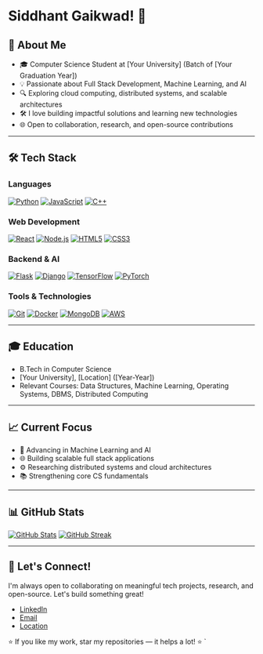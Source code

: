 # Siddhant Gaikwad! 👋

## 🚀 About Me

- 🎓 Computer Science Student at [Your University] (Batch of [Your Graduation Year])
- 💡 Passionate about Full Stack Development, Machine Learning, and AI
- 🔍 Exploring cloud computing, distributed systems, and scalable architectures
- 🛠️ I love building impactful solutions and learning new technologies
- 🌐 Open to collaboration, research, and open-source contributions

---

## 🛠️ Tech Stack

### Languages

[![Python](https://img.shields.io/badge/Python-3776AB?style=for-the-badge&logo=python&logoColor=white)](https://www.python.org/) [![JavaScript](https://img.shields.io/badge/JavaScript-F7DF1E?style=for-the-badge&logo=javascript&logoColor=black)](https://developer.mozilla.org/en-US/docs/Web/JavaScript) [![C++](https://img.shields.io/badge/C++-00599C?style=for-the-badge&logo=c%2B%2B&logoColor=white)](https://isocpp.org/)

### Web Development

[![React](https://img.shields.io/badge/React-20232A?style=for-the-badge&logo=react&logoColor=61DAFB)](https://reactjs.org/) [![Node.js](https://img.shields.io/badge/Node.js-339933?style=for-the-badge&logo=nodedotjs&logoColor=white)](https://nodejs.org/) [![HTML5](https://img.shields.io/badge/HTML5-E34F26?style=for-the-badge&logo=html5&logoColor=white)](https://developer.mozilla.org/en-US/docs/Web/HTML) [![CSS3](https://img.shields.io/badge/CSS3-1572B6?style=for-the-badge&logo=css3&logoColor=white)](https://developer.mozilla.org/en-US/docs/Web/CSS)

### Backend & AI

[![Flask](https://img.shields.io/badge/Flask-000000?style=for-the-badge&logo=flask&logoColor=white)](https://flask.palletsprojects.com/) [![Django](https://img.shields.io/badge/Django-092E20?style=for-the-badge&logo=django&logoColor=white)](https://www.djangoproject.com/) [![TensorFlow](https://img.shields.io/badge/TensorFlow-FF6F00?style=for-the-badge&logo=tensorflow&logoColor=white)](https://www.tensorflow.org/) [![PyTorch](https://img.shields.io/badge/PyTorch-EE4C2C?style=for-the-badge&logo=pytorch&logoColor=white)](https://pytorch.org/)

### Tools & Technologies

[![Git](https://img.shields.io/badge/Git-F05032?style=for-the-badge&logo=git&logoColor=white)](https://git-scm.com/) [![Docker](https://img.shields.io/badge/Docker-2496ED?style=for-the-badge&logo=docker&logoColor=white)](https://www.docker.com/) [![MongoDB](https://img.shields.io/badge/MongoDB-47A248?style=for-the-badge&logo=mongodb&logoColor=white)](https://www.mongodb.com/) [![AWS](https://img.shields.io/badge/AWS-232F3E?style=for-the-badge&logo=amazon-aws&logoColor=white)](https://aws.amazon.com/)

---

## 🎓 Education

- B.Tech in Computer Science
- [Your University], [Location] ([Year-Year])
- Relevant Courses: Data Structures, Machine Learning, Operating Systems, DBMS, Distributed Computing

---

## 📈 Current Focus

- 🤖 Advancing in Machine Learning and AI
- 🌐 Building scalable full stack applications
- ⚙️ Researching distributed systems and cloud architectures
- 📚 Strengthening core CS fundamentals

---

## 📊 GitHub Stats

[![GitHub Stats](https://github-readme-stats.vercel.app/api?username=siddhantgaikwad&show_icons=true&theme=tokyonight)](https://github.com/Soul1754)
[![GitHub Streak](https://github-readme-streak-stats.herokuapp.com?user=siddhantgaikwad&theme=tokyonight)](https://github.com/Soul1754)

---

## 🤝 Let's Connect!

I'm always open to collaborating on meaningful tech projects, research, and open-source. Let's build something great!

- [LinkedIn](https://www.linkedin.com/in/siddhantgaikwad/)
- [Email](mailto:siddhant.gaikwad1754@gmail.com)
- [Location](https://maps.google.com/?q=Pune)

⭐ If you like my work, star my repositories — it helps a lot! ⭐
`
